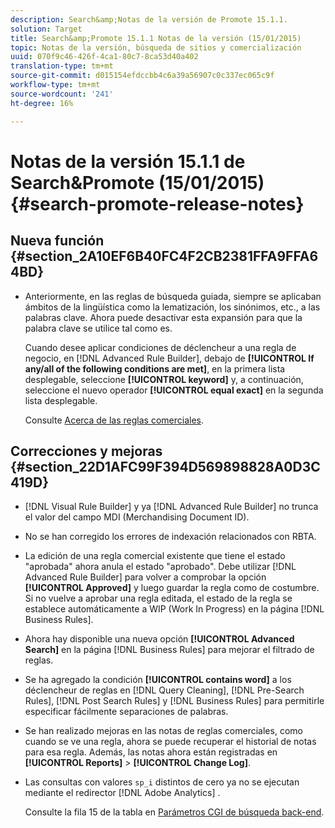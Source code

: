 ```yaml
---
description: Search&amp;Notas de la versión de Promote 15.1.1.
solution: Target
title: Search&amp;Promote 15.1.1 Notas de la versión (15/01/2015)
topic: Notas de la versión, búsqueda de sitios y comercialización
uuid: 070f9c46-426f-4ca1-80c7-8ca53d40a402
translation-type: tm+mt
source-git-commit: d015154efdccbb4c6a39a56907c0c337ec065c9f
workflow-type: tm+mt
source-wordcount: '241'
ht-degree: 16%

---
```



# Notas de la versión 15.1.1 de Search&amp;Promote (15/01/2015){#search-promote-release-notes}

## Nueva función {#section_2A10EF6B40FC4F2CB2381FFA9FFA64BD}

* Anteriormente, en las reglas de búsqueda guiada, siempre se aplicaban ámbitos de la lingüística como la lematización, los sinónimos, etc., a las palabras clave. Ahora puede desactivar esta expansión para que la palabra clave se utilice tal como es.

   Cuando desee aplicar condiciones de déclencheur a una regla de negocio, en [!DNL Advanced Rule Builder], debajo de **[!UICONTROL If any/all of the following conditions are met]**, en la primera lista desplegable, seleccione **[!UICONTROL keyword]** y, a continuación, seleccione el nuevo operador **[!UICONTROL equal exact]** en la segunda lista desplegable.

   Consulte [Acerca de las reglas comerciales](../c-about-rules-menu/c-about-business-rules.md#concept_2A93D76216754D3D8412CDEA00BD26BD).

## Correcciones y mejoras {#section_22D1AFC99F394D569898828A0D3C419D}

* [!DNL Visual Rule Builder] y ya  [!DNL Advanced Rule Builder] no trunca el valor del campo MDI (Merchandising Document ID).
* No se han corregido los errores de indexación relacionados con RBTA.
* La edición de una regla comercial existente que tiene el estado &quot;aprobada&quot; ahora anula el estado &quot;aprobado&quot;. Debe utilizar [!DNL Advanced Rule Builder] para volver a comprobar la opción **[!UICONTROL Approved]** y luego guardar la regla como de costumbre. Si no vuelve a aprobar una regla editada, el estado de la regla se establece automáticamente a WIP (Work In Progress) en la página [!DNL Business Rules].
* Ahora hay disponible una nueva opción **[!UICONTROL Advanced Search]** en la página [!DNL Business Rules] para mejorar el filtrado de reglas.
* Se ha agregado la condición **[!UICONTROL contains word]** a los déclencheur de reglas en [!DNL Query Cleaning], [!DNL Pre-Search Rules], [!DNL Post Search Rules] y [!DNL Business Rules] para permitirle especificar fácilmente separaciones de palabras.
* Se han realizado mejoras en las notas de reglas comerciales, como cuando se ve una regla, ahora se puede recuperar el historial de notas para esa regla. Además, las notas ahora están registradas en **[!UICONTROL Reports]** > **[!UICONTROL Change Log]**.
* Las consultas con valores `sp_i` distintos de cero ya no se ejecutan mediante el redirector [!DNL Adobe Analytics] .

   Consulte la fila 15 de la tabla en [Parámetros CGI de búsqueda back-end](../c-appendices/c-cgiparameters.md#reference_582E85C3886740C98FE88CA9DF7918E8).

